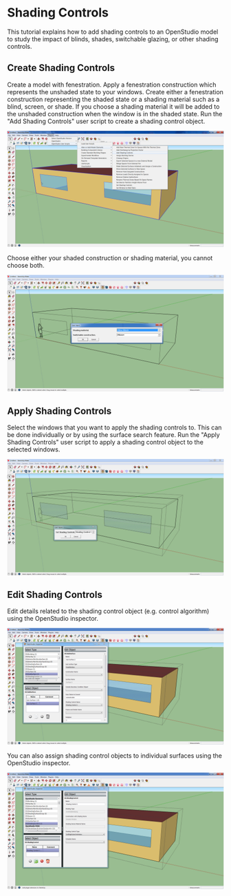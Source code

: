<h1>Shading Controls</h1>
This tutorial explains how to add shading controls to an OpenStudio model to study the impact of blinds, shades, switchable glazing, or other shading controls.

## Create Shading Controls
Create a model with fenestration. Apply a fenestration construction which represents the unshaded state to your windows. Create either a fenestration construction representing the shaded state or a shading material such as a blind, screen, or shade. If you choose a shading material it will be added to the unshaded construction when the window is in the shaded state. Run the "Add Shading Controls" user script to create a shading control object.

![Add Shading Controls Menu](img/shadingcontrols/shadingcontrols1.jpg)

Choose either your shaded construction or shading material, you cannot choose both.

![Add Shading Controls Dialog](img/shadingcontrols/shadingcontrols2.jpg)

## Apply Shading Controls
Select the windows that you want to apply the shading controls to. This can be done individually or by using the surface search feature. Run the "Apply Shading Controls" user script to apply a shading control object to the selected windows.

![Apply Shading Controls](img/shadingcontrols/shadingcontrols3.jpg)

## Edit Shading Controls
Edit details related to the shading control object (e.g. control algorithm) using the OpenStudio inspector.

![OpenStudio Inspector](img/shadingcontrols/shadingcontrols4.jpg)

You can also assign shading control objects to individual surfaces using the OpenStudio inspector.

![OpenStudio Inspector](img/shadingcontrols/shadingcontrols5.jpg)
